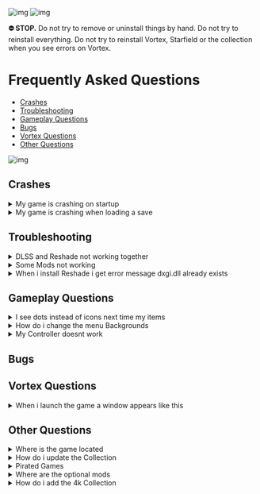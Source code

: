 ![img](https://s11.gifyu.com/images/SgCoI.png)
![img](https://s11.gifyu.com/images/Sgd38.jpg)

**⛔ STOP.** Do not try to remove or uninstall things by hand. Do not try to reinstall everything. Do not try to reinstall Vortex, Starfield or the collection when you see errors on Vortex.

# Frequently Asked Questions


- [Crashes](#crashes)
- [Troubleshooting](#troubleshooting)
- [Gameplay Questions](#gameplay-questions)
- [Bugs](#bugs)
- [Vortex Questions](#vortex-questions)
- [Other Questions](#other-questions)

![img](https://s11.gifyu.com/images/Sgd38.jpg)



## Crashes

<details>
<summary>My game is crashing on startup</summary>

![img](https://s11.gifyu.com/images/Sgd38.jpg)

**1**) Check the install guide and make sure you follow the instructions.

**2**) Make sure the game is installed on a SSD.

**3**) Check your Graphics Driver is up to date or reinstall it.

**4**) Make sure these are up to date>
⁠Unknown
⁠Unknown

![img](https://s11.gifyu.com/images/Sgd38.jpg)

</details>


<details>
<summary>My game is crashing when loading a save</summary>

![img](https://s11.gifyu.com/images/Sgd38.jpg)

This will be because you have Enabled the DLSS Mod and you havent Downloaded the required dlss file.

You will need to do the following.

- You will need to download the DLSS update file linked [HERE](https://www.techpowerup.com/download/nvidia-dlss-dll/) (nvngx_dlss_2.5.1.zip)
- You need to place the nvngx_dlss.dll into ```mods/UpscalerBasePlugin``` 

![img](https://s11.gifyu.com/images/Sgd38.jpg)

</details>





## Troubleshooting

<details>
<summary>DLSS and Reshade not working together</summary>

![img](https://s11.gifyu.com/images/Sgd38.jpg)

If you want to use the Reshade Make sure to install and configure the Reshade before enabling the optional DLSS Mod.

![img](https://s11.gifyu.com/images/Sgd38.jpg)

</details>


<details>
<summary>Some Mods not working</summary>

![img](https://s11.gifyu.com/images/Sgd38.jpg)

After installation, you will need to setup Starfield Modding

**1**) Open **Vortex**

**2**) In the top left hand corner you will see some tools.

![img](https://s11.gifyu.com/images/S4xFa.jpg)

**3**) If you dont see Bethini select the "Dashboard tab and "enable tools"

![img](https://s11.gifyu.com/images/S4xFZ.jpg)

**5**) Select **Bethini** a window will now pop up.

**5**) Select **Starfield**.

![img](https://s11.gifyu.com/images/S4xFV.jpg)

**6**) Select ok.

**7**) Check **Load Loose Files** Uncheck **Message of the Day**.

![img](https://s11.gifyu.com/images/S4xFf.png)

**8**) Enter the following into the **Starting Console Command window**   "bat ConstellationLoader"

**9**) Now exit the program and select **Save**

![img](https://s11.gifyu.com/images/Sgd38.jpg)

</details>


<details>
<summary>When i install Reshade i get error message dxgi.dll already exists</summary>

![img](https://s11.gifyu.com/images/Sgd38.jpg)

This will be because you have Enabled the DLSS Mod before running the Reshade setup to fix this issue follow the steps below.

**1**) Purge the Mods in Vortex

**2**) Go here and delete this file \SteamLibrary\steamapps\common\Starfield\dxgi.dll

**3**) Verify the game files via Steam

**4**) Make sure the 2 files for the DLSS Mod are disabled in Vortex. 

**5**) Deploy the Mods in Vortex

**6**) Run the Reshade setup.

![img](https://s11.gifyu.com/images/Sgd38.jpg)

</details>





## Gameplay Questions

<details>
<summary>I see dots instead of icons next time my items</summary>

![img](https://s11.gifyu.com/images/Sgd38.jpg)

This is because you didn't put the INI file in your Documents folder. 


**1**) After you have downloaded the collection you need to go to the following location

```
SteamLibrary\steamapps\common\Starfield\Constallation Readme\
```

**2**) Here you will find a file called [StarfieldCustom.ini] copy this file and place it into the following location.

```
C:\Users[YOUR USERNAME\Documents\My Games\Starfield
```

![img](https://s11.gifyu.com/images/Sgd38.jpg)

</details>


<details>
<summary>How do i change the menu Backgrounds</summary>

![img](https://s11.gifyu.com/images/Sgd38.jpg)

On the first installation, you will be able to choose your background from the installer if you would like to change this at any time follow the steps below.

**1**) Open **Vortex** and locate the **Menu Backgrounds-v2** mod.

**2**) Right-click the Mod and select **Reinstall**

**3**) Now you will be able to choose another background.

![img](https://s11.gifyu.com/images/Sgd38.jpg)

</details>

<details>
<summary>My Controller doesnt work</summary>

![img](https://s11.gifyu.com/images/Sgd38.jpg)

**1**) Open Steam.

**2**) Locate **"Starfield"** and select **"Properties"**.

**3**) Select **"Controller Settings"** and disable Steam Input.

![img](https://s11.gifyu.com/images/Sgd38.jpg)

</details>




## Bugs




## Vortex Questions



<details>
<summary>When i launch the game a window appears like this</summary>

![img](https://s11.gifyu.com/images/Sgd38.jpg)

![img](https://s11.gifyu.com/images/S4pEh.png)

This is because you didn't delete the Data folder follow the steps below.

**1**) Go to the following location
```
C:\Users\[YOUR USERNAME\Documents\My Games\Starfield
```
**2**). Delete this Folder
```
Data
```
**3**) Launch your Game

![img](https://s11.gifyu.com/images/Sgd38.jpg)

</details>




## Other Questions



<details>
<summary>Where is the game located</summary>

![img](https://s11.gifyu.com/images/Sgd38.jpg)

```
Steam> Drive Letter\SteamLibrary\steamapps\common\Starfield.exe
```

![img](https://s11.gifyu.com/images/Sgd38.jpg)

</details>

<details>
<summary>How do i update the Collection</summary>

![img](https://s11.gifyu.com/images/Sgd38.jpg)

:no_entry:Updating the collection is as easy as clicking the "Update" button in Vortex. When prompted to "Remove mods from old revision" make sure to click the "Remove All" button.

:no_entry:DO NOT update any of the mods in this collection individually in Vortex when a mod gets updated we will update the collection.

Notes will be in the changelog.

Updating

**1**) In Vortex select "Collections"

**2**) You will see an "Update" button select this.

![img](https://s11.gifyu.com/images/SgXNN.jpg)

**3)** When prompted to "Remove mods from old revision" make sure to click the "Remove All" button.

![img](https://s11.gifyu.com/images/Sgd38.jpg)

</details>

<details>
<summary>Pirated Games</summary>

![img](https://s11.gifyu.com/images/Sgd38.jpg)

DO NOT use a pirated game. It is against Nexus rules and is illegal and I will not provide any support.

![img](https://s11.gifyu.com/images/Sgd38.jpg)

</details>

<details>
<summary>Where are the optional mods</summary>

![img](https://s11.gifyu.com/images/Sgd38.jpg)

**1**) Open **Vortex**

**2**) Select **"Collections"**

**3**) Select **"View"** on the collection.

![img](https://s11.gifyu.com/images/Sguez.png)

**4**) Select **"Mods"**

![img](https://s11.gifyu.com/images/Sgueb.png)

**5**) Now you can filter between **"Required"** and **"Recommended"** Recommended being the optional Mods.

![img](https://s11.gifyu.com/images/SgueM.jpg)

![img](https://s11.gifyu.com/images/Sgd38.jpg)

</details>


<details>
<summary>How do i add the 4k Collection</summary>

![img](https://s11.gifyu.com/images/Sgd38.jpg)

The 4k Collection can be added to our main Collection.

**1**) Select **ADD TO VORTEX** on Nexus

**2**) Create a new Profile and call it what ever you want.

*Note*
All our graphics packs come with **Reshade** and our **Constellation Reshade Preset** but these are included in our main Collection so you won't need to enable them in **Vortex**.

![img](https://s11.gifyu.com/images/Sgd38.jpg)

</details>



